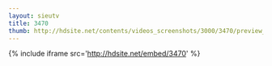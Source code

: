 ```yaml
---
layout: sieutv
title: 3470
thumb: http://hdsite.net/contents/videos_screenshots/3000/3470/preview_360p.mp4.jpg
---
```

{% include iframe src='http://hdsite.net/embed/3470' %}
 

